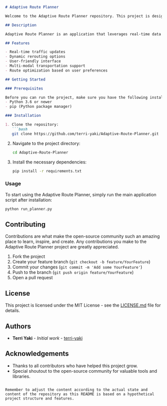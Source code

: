 ```markdown
# Adaptive Route Planner

Welcome to the Adaptive Route Planner repository. This project is designed to provide an intelligent routing solution that adapts to changing conditions, ensuring the most efficient path is taken.

## Description

Adaptive Route Planner is an application that leverages real-time data to optimize travel routes. By taking into account various factors such as traffic congestion, road closures, and weather conditions, the planner adjusts the suggested path dynamically, providing users with the most reliable and time-saving routes possible.

## Features

- Real-time traffic updates
- Dynamic rerouting options
- User-friendly interface
- Multi-modal transportation support
- Route optimization based on user preferences

## Getting Started

### Prerequisites

Before you can run the project, make sure you have the following installed:
- Python 3.6 or newer
- pip (Python package manager)

### Installation

1. Clone the repository:
   ```bash
   git clone https://github.com/terri-yaki/Adaptive-Route-Planner.git
   ```
2. Navigate to the project directory:
   ```bash
   cd Adaptive-Route-Planner
   ```
3. Install the necessary dependencies:
   ```bash
   pip install -r requirements.txt
   ```

### Usage

To start using the Adaptive Route Planner, simply run the main application script after installation:

```bash
python run_planner.py
```

## Contributing

Contributions are what make the open-source community such an amazing place to learn, inspire, and create. Any contributions you make to the Adaptive Route Planner project are greatly appreciated.

1. Fork the project
2. Create your feature branch (`git checkout -b feature/YourFeature`)
3. Commit your changes (`git commit -m 'Add some YourFeature'`)
4. Push to the branch (`git push origin feature/YourFeature`)
5. Open a pull request

## License

This project is licensed under the MIT License - see the [LICENSE.md](LICENSE.md) file for details.

## Authors

- **Terri Yaki** - *Initial work* - [terri-yaki](https://github.com/terri-yaki)

## Acknowledgements

- Thanks to all contributors who have helped this project grow.
- Special shoutout to the open-source community for valuable tools and libraries.

```

Remember to adjust the content according to the actual state and content of the repository as this README is based on a hypothetical project structure and features.